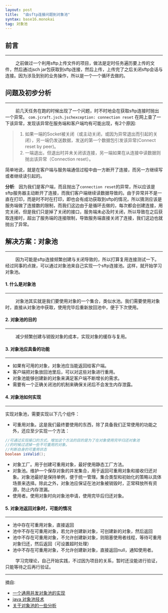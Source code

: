 ```yaml
---
layout: post
title:  "由sftp连接问题到对象池"
syntax: base16.monokai
tag: 对象池
---
```



## 前言
---

&ensp; &ensp; &ensp; 之前做过一个利用sftp上传文件的项目，做法是定时任务遍历要上传的文件，然后通过jsch jar包获取到sftp连接，然后上传，上传完了之后关闭sftp会话与连接。因为涉及到别的业务操作，所以是一个一个循环去做的。

## 问题及初步分析
---

&ensp; &ensp; &ensp; 前几天任务在跑的时候出现了一个问题，时不时地会在获取sftp连接时抛出一个异常。
`com.jcraft.jsch.jschexception: connection reset` 在网上查了一下该异常，发现该异常在服务端和客户端均有可能出现，有2个原因:

> 1. 如果一端的Socket被关闭（或主动关闭，或因为异常退出而引起的关闭），另一端仍发送数据，发送的第一个数据包引发该异常(Connect reset by peer)。
> 2. 一端退出，但退出时并未关闭该连接，另一端如果在从连接中读数据则抛出该异常（Connection reset）。

简单地说，就是在客户端与服务端通信过程中由一方断开了连接，而另一方继续写或者继续读引起的。

**分析**:
&ensp;因为我们是客户端，而且抛出了`connection reset`的异常，所以应该是sftp服务器主动断开了连接，而我们客户端继续读数据导致的。由于异常并不是一直在打印，而是时不时在打印，即也会有成功获取到sftp的情况，所以猜测应该是服务端做了连接数的限制，而我们这边由于是循环去做的，每次都会创建连接，用完关闭，但是我们只是掉了关闭的接口，服务端未必及时关闭，所以导致在之后获取连接时，超出了服务端的连接限制，导致服务端直接关闭了连接，我们这边也就抛出了异常。

## 解决方案：对象池
---

&ensp; &ensp; &ensp; 因为可能是sftp连接频繁创建与关闭导致的，所以打算复用连接测试一下。经过同事的点拨，可以通过对象池来自己实现一个sftp连接池。这样，就开始学习对象池。

#### 1. 什么是对象池
---

&ensp; &ensp; &ensp; 对象池其实就是我们要使用对象的一个集合，类似水池。我们需要使用对象时，直接从对象池中获取，使用完毕后重新放回池中，便于下次使用。

#### 2. 对象池的目的
---

&ensp; &ensp; &ensp; 减少频繁创建与销毁对象的成本，实现对象的缓存与复用。

#### 3. 对象池应具备的功能
---

- 如果有可用的对象，对象池应当能返回给客户端。
- 客户端把对象放回池里后，可以对这些对象进行重用。
- 对象池能够创建新的对象来满足客户端不断增长的需求。
- 需要有一个正确关闭池的机制来确保关闭后不会发生内存泄露。

#### 4. 对象池如何实现
---

实现对象池，需要实现以下几个组件：
- 可重用对象。这是我们最终要使用的东西，除了具备我们正常使用的功能之外，还应至少实现一个方法：

``` java
//可通过实现接口的方式。增加这个方法的目的是为了在对象使用完毕归还对象池
//的时候过滤掉一些不可重用的对象。
//判断自身的可重用状态
boolean isValid();
```

- 对象工厂。用于创建可重用对象，最好使用静态工厂方法。
- 对象池。维护一个保存对象的并发集合，用于返回可重用对象和接收归还对象。对象池最好是保持单例，便于统一管理。集合类型和初始化的策略以具体场景来选择。除此之外，对象池应保证在池对象被销毁时，正常释放所有资源，防止内存泄漏。
- 使用者。使用对象时向对象池申请，使用完毕后归还对象。

#### 5. 对象池返回对象时，可能的情况
---

- 池中存在可重用对象，直接返回
- 池中不存在可重用对象，若允许创建新对象，可创建新的对象，然后返回
- 池中不存在可重用对象，不允许创建新对象，则阻塞使用者线程，等待可重用对象归还，然后返回（可设置超时处理）
- 池中不存在可重用对象，不允许创建新对象，直接返回null，通知使用者。

&ensp; &ensp; &ensp; 学习完理论，自己开始实践，不过因为项目的关系，暂时还没能进行验证，只能等待之后再行验证。

---
摘自:
- [一个通用并发对象池的实现](http://www.importnew.com/20804.html)
- [java 对象池技术](https://www.jianshu.com/p/38c5bccf892f)
- [关于对象池的一些分析](https://droidyue.com/blog/2016/12/12/dive-into-object-pool/)
